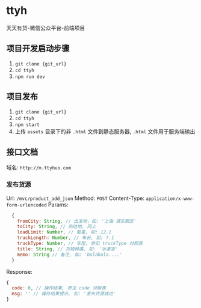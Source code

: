 # ttyh
天天有货-微信公众平台-前端项目

## 项目开发启动步骤

1. `git clone {git_url}`
2. `cd ttyh`
3. `npm run dev`


## 项目发布

1. `git clone {git_url}`
2. `cd ttyh`
3. `npm start`
4. 上传 `assets` 目录下的非 `.html` 文件到静态服务器, `.html` 文件用于服务端输出

## 接口文档

域名: `http://m.ttyhuo.com`

### 发布货源

Url: `/mvc/product_add_json`
Method: `POST`
Content-Type: `application/x-www-form-urlencoded`
Params:

```javascript
  {
    fromCity: String, // 出发地，如: '上海 浦东新区'
    toCity: String, // 到达地, 同上
    loadLimit: Number, // 载重, 如: 12.1
    truckLength: Number, // 车长, 如: 7.1
    truckType: Number, // 车型, 参见 truckType 对照表
    title: String, // 货物种类, 如: '冰激凌'
    memo: String // 备注, 如: 'bulabula....'
  }
```
Response:

```javascript
{
  code: 0, // 操作结果, 参见 code 对照表
  msg: '' // 操作结果提示, 如: '发布货源成功'
}
```
